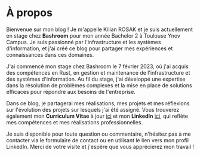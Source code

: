 # À propos

Bienvenue sur mon blog ! Je m'appelle Kilian ROSAK et je suis actuellement en stage chez **Bashroom** pour mon année Bachelor 2 à Toulouse Ynov Campus. Je suis passionné par l'infrastructure et les systèmes d'information, et j'ai créé ce blog pour partager mes expériences et connaissances dans ces domaines.

J'ai commencé mon stage chez Bashroom le 7 février 2023, où j'ai acquis des compétences en Rust, en gestion et maintenance de l'infrastructure et des systèmes d'information. Au fil du stage, j'ai développé une expertise dans la résolution de problèmes complexes et la mise en place de solutions efficaces pour répondre aux besoins de l'entreprise.

Dans ce blog, je partagerai mes réalisations, mes projets et mes réflexions sur l'évolution des projets sur lesquels j'ai été assigné. Vous trouverez également mon **Curriculum Vitae** à jour [ici](https://media.licdn.com/dms/image/D4E2DAQGncKfvCqD0eg/profile-treasury-document-images_480/1/1681734774369?e=1682553600&v=beta&t=Dfc_7E6RVcRNNfijpYy-PrVMGvDIB9J2TNYoHIKRpr0) et mon **LinkedIn** [ici](https://www.linkedin.com/in/kilian-rosak-b84740264/), qui reflète mes compétences et mes réalisations professionnelles.

Je suis disponible pour toute question ou commentaire, n'hésitez pas à me contacter via le formulaire de contact ou en utilisant le lien vers mon profil LinkedIn. Merci de votre visite et j'espère que vous apprécierez mon travail !
